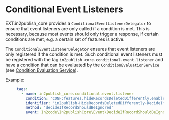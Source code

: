 # Conditional Event Listeners

EXT:in2publish_core provides a `ConditionalEventListenerDelegator` to ensure that event listeners are only called if a
condition is met. This is necessary, because most events should only trigger a response, if certain conditions
 are met, e.g. a certain set of features is active.

The `ConditionalEventListenerDelegator` ensures that event listeners are only registered if the condition is met.
Such conditional event listeners must be registered with the tag `in2publish_core.conditional.event.listener`
and have a condition that can be evaluated by the `ConditionEvaluationService`
(see [Condition Evaluation Service](ConditionEvaluationService.md)).

Example:
```yaml
     tags:
       - name: in2publish_core.conditional.event.listener
         condition: 'CONF:features.hideRecordsDeletedDifferently.enable'
         identifier: 'in2publish-HideRecordsDeletedDifferently-DecideIfRecordShouldBeIgnored'
         method: 'decideIfRecordShouldBeIgnored'
         event: In2code\In2publishCore\Event\DecideIfRecordShouldBeIgnored
```
